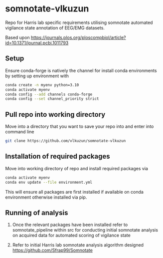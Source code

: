 # somnotate-vlkuzun

Repo for Harris lab specific requirements utilising somnotate automated vigilance state annotation of EEG/EMG datasets.

Based upon https://journals.plos.org/ploscompbiol/article?id=10.1371/journal.pcbi.1011793

## Setup

Ensure conda-forge is natively the channel for install conda environments by setting up environment with 

```bash
conda create -n myenv python=3.10
conda activate myenv
conda config --add channels conda-forge
conda config --set channel_priority strict
```

## Pull repo into working directory

Move into a directory that you want to save your repo into and enter into command line

```bash
git clone https://github.com/vlkuzun/somnotate-vlkuzun
```

## Installation of required packages

Move into working directory of repo and install required packages via

```bash
conda activate myenv
conda env update --file environment.yml
```

This will ensure all packages are first installed if available on conda environment otherwise installed via pip.

## Running of analysis

1. Once the relevant packages have been installed refer to somnotate_pipeline within src for conducting initial somnotate analysis on acquired data for automated scoring of vigilance state

2. Refer to initial Harris lab somnotate analysis algorithm designed https://github.com/Sfrap99/Somnotate